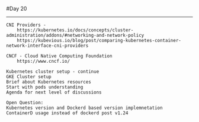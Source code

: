 #Day 20
****************************************************************************************************
```
CNI Providers - 
	https://kubernetes.io/docs/concepts/cluster-administration/addons/#networking-and-network-policy
	https://kubevious.io/blog/post/comparing-kubernetes-container-network-interface-cni-providers

CNCF - Cloud Native Computing Foundation
	https://www.cncf.io/

Kubernetes cluster setup - continue
GKE Cluster setup
Brief about Kubernetes resources
Start with pods understanding
Agenda for next level of discussions

Open Question:
Kubernetes version and Dockerd based version implemnetation
ContainerD usage instead of dockerd post v1.24
```